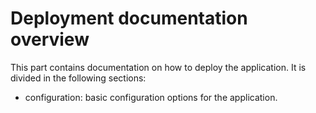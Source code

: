 # Deployment documentation overview

 This part contains documentation on how to deploy the application.
 It is divided in the following sections:
 
 - configuration: basic configuration options for the application.
 
 
